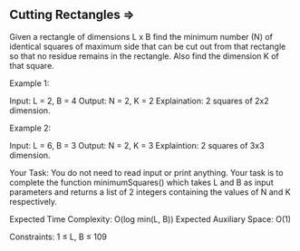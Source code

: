 Cutting Rectangles =>
------------------ 



Given a rectangle of dimensions L x B find the minimum number (N) of identical squares of maximum side that can be cut out from that rectangle so that no residue remains in the rectangle. Also find the dimension K of that square.

Example 1:

Input: L = 2, B = 4
Output: N = 2, K = 2
Explaination: 2 squares of 2x2 dimension.

Example 2:

Input: L = 6, B = 3
Output: N = 2, K = 3
Explaintion: 2 squares of 3x3 dimension. 

Your Task:
You do not need to read input or print anything. Your task is to complete the function minimumSquares() which takes L and B as input parameters and returns a list of 2 integers containing the values of N and K respectively.


Expected Time Complexity: O(log min(L, B))
Expected Auxiliary Space: O(1)


Constraints:
1 ≤ L, B ≤ 109
